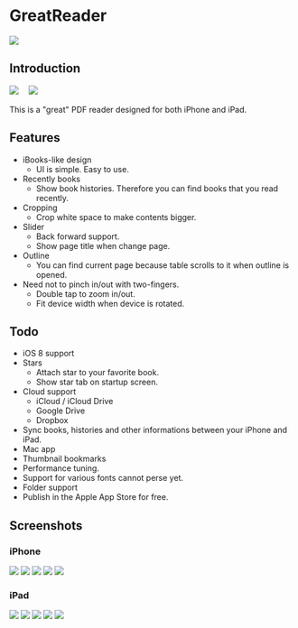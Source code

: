 GreatReader
===========

![](https://travis-ci.org/semweb/GreatReader.svg?branch=master)

## Introduction

![](https://raw.githubusercontent.com/semweb/GreatReader/master/GreatReader/en.lproj/Icon-60@2x.png)
　![](https://raw.githubusercontent.com/semweb/GreatReader/master/GreatReader/en.lproj/Icon-76@2x.png)

This is a "great" PDF reader designed for both iPhone and iPad.

## Features

- iBooks-like design
    - UI is simple. Easy to use.
- Recently books
    - Show book histories. Therefore you can find books that you read recently.
- Cropping
    - Crop white space to make contents bigger.
- Slider
    - Back forward support.
    - Show page title when change page.
- Outline
    - You can find current page because table scrolls to it when outline is opened. 
- Need not to pinch in/out with two-fingers.
    - Double tap to zoom in/out.
    - Fit device width when device is rotated.

## Todo

- iOS 8 support
- Stars
    - Attach star to your favorite book.
    - Show star tab on startup screen.
- Cloud support
    - iCloud / iCloud Drive
    - Google Drive
    - Dropbox
- Sync books, histories and other informations between your iPhone and iPad.
- Mac app
- Thumbnail bookmarks
- Performance tuning.
- Support for various fonts cannot perse yet.
- Folder support
- Publish in the Apple App Store for free.

## Screenshots

### iPhone

![](https://raw.github.com/wiki/semweb/GreatReader/images/iphone/HomeDocuments.png)
![](https://raw.github.com/wiki/semweb/GreatReader/images/iphone/HomeRecently.png)
![](https://raw.github.com/wiki/semweb/GreatReader/images/iphone/Document.png)
![](https://raw.github.com/wiki/semweb/GreatReader/images/iphone/Crop.png)
![](https://raw.github.com/wiki/semweb/GreatReader/images/iphone/Brightness.png)

### iPad

![](https://raw.github.com/wiki/semweb/GreatReader/images/ipad/HomeDocuments.png)
![](https://raw.github.com/wiki/semweb/GreatReader/images/ipad/HomeRecently.png)
![](https://raw.github.com/wiki/semweb/GreatReader/images/ipad/Document.png)
![](https://raw.github.com/wiki/semweb/GreatReader/images/ipad/Crop.png)
![](https://raw.github.com/wiki/semweb/GreatReader/images/ipad/Brightness.png)